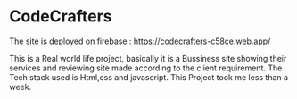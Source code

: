 # CodeCrafters

The site is deployed on firebase : https://codecrafters-c58ce.web.app/


This is a Real world life project, basically it is a Bussiness site showing their services and reviewing site made according to the client requirement. The Tech stack used is Html,css and javascript. This Project took me less than a week.

